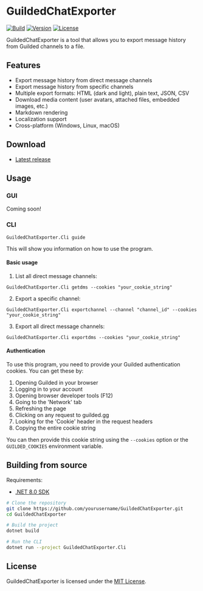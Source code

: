 # GuildedChatExporter

[![Build](https://github.com/yourusername/GuildedChatExporter/workflows/CI/badge.svg)](https://github.com/yourusername/GuildedChatExporter/actions)
[![Version](https://img.shields.io/github/v/release/yourusername/GuildedChatExporter?include_prereleases&sort=semver)](https://github.com/yourusername/GuildedChatExporter/releases)
[![License](https://img.shields.io/github/license/yourusername/GuildedChatExporter)](https://github.com/yourusername/GuildedChatExporter/blob/master/License.txt)

GuildedChatExporter is a tool that allows you to export message history from Guilded channels to a file.

## Features

- Export message history from direct message channels
- Export message history from specific channels
- Multiple export formats: HTML (dark and light), plain text, JSON, CSV
- Download media content (user avatars, attached files, embedded images, etc.)
- Markdown rendering
- Localization support
- Cross-platform (Windows, Linux, macOS)

## Download

- [Latest release](https://github.com/yourusername/GuildedChatExporter/releases/latest)

## Usage

### GUI

Coming soon!

### CLI

```
GuildedChatExporter.Cli guide
```

This will show you information on how to use the program.

#### Basic usage

1. List all direct message channels:

```
GuildedChatExporter.Cli getdms --cookies "your_cookie_string"
```

2. Export a specific channel:

```
GuildedChatExporter.Cli exportchannel --channel "channel_id" --cookies "your_cookie_string"
```

3. Export all direct message channels:

```
GuildedChatExporter.Cli exportdms --cookies "your_cookie_string"
```

#### Authentication

To use this program, you need to provide your Guilded authentication cookies. You can get these by:

1. Opening Guilded in your browser
2. Logging in to your account
3. Opening browser developer tools (F12)
4. Going to the 'Network' tab
5. Refreshing the page
6. Clicking on any request to guilded.gg
7. Looking for the 'Cookie' header in the request headers
8. Copying the entire cookie string

You can then provide this cookie string using the `--cookies` option or the `GUILDED_COOKIES` environment variable.

## Building from source

Requirements:

- [.NET 8.0 SDK](https://dotnet.microsoft.com/download)

```bash
# Clone the repository
git clone https://github.com/yourusername/GuildedChatExporter.git
cd GuildedChatExporter

# Build the project
dotnet build

# Run the CLI
dotnet run --project GuildedChatExporter.Cli
```

## License

GuildedChatExporter is licensed under the [MIT License](License.txt).
